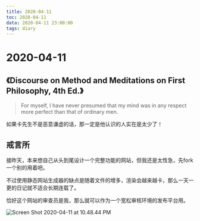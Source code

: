 ```yaml
---
title: 2020-04-11
toc: 2020-04-11
data: 2020-04-11 23:00:00
tags: diary
---
```



# 2020-04-11

## 《Discourse on Method and Meditations on First Philosophy, 4th Ed.》

> For myself, I have never presumed that my mind was in any respect more perfect than that of ordinary men.

如果卡先生不是恶意谦虚的话，那一定是他认识的人实在是太少了！

## 戒言所

接昨天，本来想自己从头到尾设计一个完整功能的网站，但我还是太性急，先fork 一个别的用着吧。

不过使用静态网站生成器的缺点是随着文件的增多，渲染会越来越卡，那么一天一更的日记就不适合长期连载了。

恰好这个网站的审查员是我，那么就可以作为一个宽松审核环境的发布平台用。



![Screen Shot 2020-04-11 at 10.48.44 PM](https://tva1.sinaimg.cn/large/007S8ZIlly1gdq7qlc5m9j30zy0u0u10.jpg)

  
